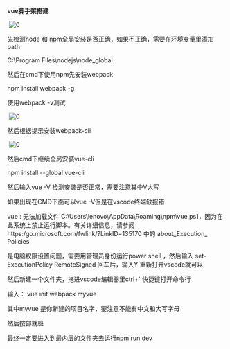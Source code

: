 **vue脚手架搭建**

​    ![0](https://note.youdao.com/yws/public/resource/672070bb76dc7422468a424164d04b27/xmlnote/E837D7DC979C49E19C9E5DCDFEFC65D0/4607)

先检测node 和 npm全局安装是否正确，如果不正确，需要在环境变量里添加path

C:\Program Files\nodejs\node_global

 

然后在cmd下使用npm先安装webpack

 

npm install webpack -g

 

使用webpack -v测试

​    ![0](https://note.youdao.com/yws/public/resource/672070bb76dc7422468a424164d04b27/xmlnote/B2523586F36D44448D337EA6499D0685/4606)

 

然后根据提示安装webpack-cli

 

​    ![0](https://note.youdao.com/yws/public/resource/672070bb76dc7422468a424164d04b27/xmlnote/B33C4CAD3AE74844B914136AC2A5C141/4608)

 

 

然后cmd下继续全局安装vue-cli

npm install --global vue-cli

 

然后输入vue -V 检测安装是否正常，需要注意其中V大写

如果出现在CMD下面可以vue -V但是在vscode终端缺报错

vue : 无法加载文件 C:\Users\lenovo\AppData\Roaming\npm\vue.ps1，因为在此系统上禁止运行脚本。有关详细信息，请参阅 https:/go.microsoft.com/fwlink/?LinkID=135170 中的 about_Execution_ Policies

是电脑权限设置问题，需要用管理员身份运行power shell ，然后输入 set-ExecutionPolicy RemoteSigned      回车后，输入Y 重新打开vscode就可以

 

然后新建一个文件夹，拖进vscode编辑器里ctrl+` 快捷键打开命令行

输入： vue init webpack myvue

其中myvue  是你新建的项目名字，要注意不能有中文和大写字母

 

 

然后按部就班

 

最终一定要进入到最内层的文件夹去运行npm run dev